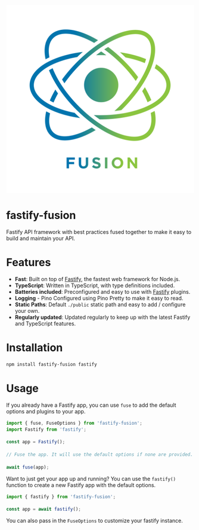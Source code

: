 [![fastify-fusion](./site/logo.svg)](https://fastify-fusion.org)

# fastify-fusion
Fastify API framework with best practices fused together to make it easy to build and maintain your API.

# Features
- **Fast**: Built on top of [Fastify](https://www.fastify.io/), the fastest web framework for Node.js.
- **TypeScript**: Written in TypeScript, with type definitions included.
- **Batteries included**: Preconfigured and easy to use with [Fastify](https://www.fastify.io/) plugins.
- **Logging** - Pino Configured using Pino Pretty to make it easy to read.
- **Static Paths**: Default `./public` static path and easy to add / configure your own.
- **Regularly updated**: Updated regularly to keep up with the latest Fastify and TypeScript features.

# Installation
```bash
npm install fastify-fusion fastify
```

# Usage

If you already have a Fastify app, you can use `fuse` to add the default options and plugins to your app.

```typescript
import { fuse, FuseOptions } from 'fastify-fusion';
import Fastify from 'fastify';

const app = Fastify();

// Fuse the app. It will use the default options if none are provided. If you want to use your own options, pass them in as the second argument.

await fuse(app);
```

Want to just get your app up and running? You can use the `fastify()` function to create a new Fastify app with the default options.

```typescript
import { fastify } from 'fastify-fusion';

const app = await fastify();
```

You can also pass in the `FuseOptions` to customize your fastify instance.

